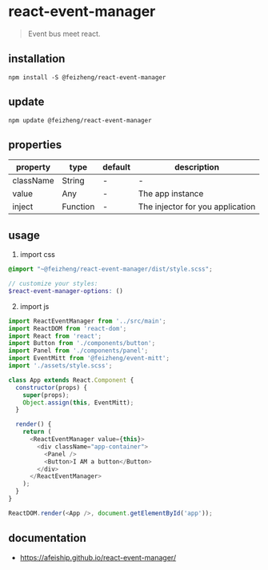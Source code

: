 # react-event-manager
> Event bus meet react.

## installation
```shell
npm install -S @feizheng/react-event-manager
```

## update
```shell
npm update @feizheng/react-event-manager
```

## properties
| property  | type     | default | description                      |
| --------- | -------- | ------- | -------------------------------- |
| className | String   | -       | -                                |
| value     | Any      | -       | The app instance                 |
| inject    | Function | -       | The injector for you application |

## usage
1. import css
  ```scss
  @import "~@feizheng/react-event-manager/dist/style.scss";

  // customize your styles:
  $react-event-manager-options: ()
  ```
2. import js
  ```js
  import ReactEventManager from '../src/main';
  import ReactDOM from 'react-dom';
  import React from 'react';
  import Button from './components/button';
  import Panel from './components/panel';
  import EventMitt from '@feizheng/event-mitt';
  import './assets/style.scss';

  class App extends React.Component {
    constructor(props) {
      super(props);
      Object.assign(this, EventMitt);
    }

    render() {
      return (
        <ReactEventManager value={this}>
          <div className="app-container">
            <Panel />
            <Button>I AM a button</Button>
          </div>
        </ReactEventManager>
      );
    }
  }

  ReactDOM.render(<App />, document.getElementById('app'));

  ```

## documentation
- https://afeiship.github.io/react-event-manager/
